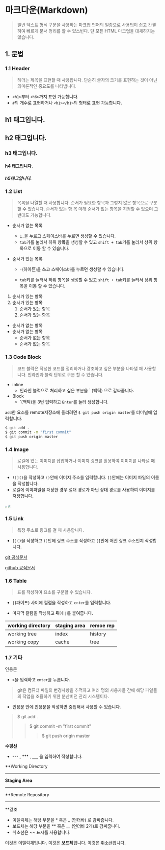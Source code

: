 # 마크다운(Markdown)

> 일반 텍스트 형식 구문을 사용하는 마크업 언어의 일종으로 사용법이 쉽고 간결하여 빠르게 문서 정리를 할 수 있스빈다. 단 모든 HTML 마크업을 대체하지는 않습니다.



## 1. 문법

### 1.1 Header

> 헤더는 제목을 표현할 때 사용합니다.  단순히 글자의 크기를 표현하는 것이 아닌 의미론적인 중요도를 나타냅니다.

- `<h1>`부터 `<h6>`까지 표현 가능합니다.
- `#`의 개수로 표현하거나 `<h1></h1>`의 형태로 표현 가능합니다.



## h1 태그입니다.

## h2 태그입니다.

### h3 태그입니다.

#### h4 태그입니다.

##### h5태그입니다.



### 1.2 List

> 목록을 나열할 때 사용합니다. 순서가 필요한 항목과 그렇지 않은 항목으로 구분할 수 있습니다. 순서가 있는 항 목 아래 순서가 없는 항목을 지정할 수 있으며 그 반대도 가능합니다.

- 순서가 없는 목록

  - `1.`을 누르고 스페이스바를 누르면 생성할 수 있습니다.
  - `tab`키를 눌러서 하위 항목을 생성할 수 있고 `shift + tab`키를 눌러서 상위 항목으로 이동 할 수 있습니다.

- 순서가 있는 목록

  - `-`(하이픈)을 쓰고 스페이스바를 누르면 생성할 수 있습니다.

  - `tab`키를 눌러서 하위 항목을 생성할 수 있고 `shift + tab`키를 눌러서 상위 항목을 이동 할 수 있습니다.

    

1. 순서가 있는 항목
2. 순서가 있는 항목
   1. 순서가 있는 항목
   2. 순서가 있는 항목



- 순서가 없는 항목
- 순서가 없는 항목
  - 순서가 없는 항목
  - 순서가 없는 항목



### 1.3 Code Block

> 코드 블럭은 작성한 코드를 정리하거나 강조하고 싶은 부분을 나타낼 때 사용합니다. 인라인과 블럭 단위로 구분 할 수 있습니다.

- inline
  - 인라인 블럭으로 처리하고 싶은 부분을 ` (백틱) 으로 감싸줍니다.
- Block
  - \`(백틱)을 3번 입력하고 `Enter`를 눌러 생성합니다.



`add`한 요소를 remote저장소에 올리려면 `$ git push origin master`를 터미널에 입력합니다.

```bash
$ git add .
$ git commit -m "first commit"
$ git push origin master
```



### 1.4 Image

> 로컬에 있는 이미지를 삽입하거나 이미지 링크를 활용하여 이미지를 나타낼 때 사용합니다.

- `![]()`을 작성하고 `()`안에 이미지 주소를 입력합니다. `[]`안에는 이미지 파일의 이름을 작성합니다.
- 로컬에 이미파일을 저장한 경우 절대 경로가 아닌 상대 경로를 사용하여 이미지를 저장합니다.

<img src="C:\Users\student\Desktop\1_BCZkmZR1_YzDZy22Vn4uUw.png" style="zoom: 33%;" /> <img src="C:\Users\student\Desktop\github.jpg" style="zoom:50%;" />

### 1.5 Link

> 특정 주소로 링크를 걸 때 사용합니다.

- `[]()`을 작성하고 `()`안에 링크 주소를 작성하고 `[]`안에 어떤 링크 주소인지 작성합니다.

[git 공식문서](https://git-scm.com/doc)

[github 공식문서](https://docs.github.com/en)



### 1.6 Table

> 표를 작성하여 요소를 구분할 수 있습니다.

- `|`(파이프) 사이에 컬럼을 작성하고 `enter`를 입력합니다.

- 마지막 칼럼을 작성하고 뒤에 `|`를 붙여줍니다.

| working directory | staging area | remoe rep |
| ----------------- | ------------ | --------- |
| working tree      | index        | history   |
| working copy      | cache        | tree      |



### 1.7 기타

인용문

- `>`을 입력하고 `enter`를 누릅니다.

> git은 컴퓨터 파일의 변경사항을 추적하고 여러 명의 사용자들 간에 해당 파일들의 작업을 조율하기 위한 분산버전 관리 시스템이다.

* 인용문 안에 인용문을 작성하면 중첩해서 사용할 수 있습니다.

> $ git add .
>
> > $ git commit -m "first commit"
> >
> > > $ git push origin master



**수평선**

* --- , *** , ___ 을 입력하여 작성합니다.

**Working Directory

---

**Staging Area**

---

**Remote Repository

---



**강조

* 이탤릭체는 해당 부분을 * 혹은 _ (언더바) 로 감싸줍니다.
* 보드체는 해당 부분을 ** 혹은 __ (언더바 2개)로 감싸줍니다.
* 취소선은 ~~ 표시를 사용합니다.

이것은 이탤릭체입니다.
이것은 **보드체**입니다.
이것은 ~~취소선~~입니다.


